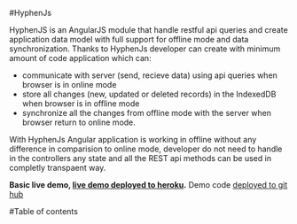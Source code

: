 #HyphenJs


HyphenJS is an AngularJS module that handle restful api queries and create application data model with
full support for offline mode and data synchronization. 
Thanks to HyphenJs developer can create with minimum amount of code application which can:
 - communicate with server (send, recieve data) using api queries when browser is in online mode
 - store all changes (new, updated or deleted records) in the IndexedDB when browser is in offline mode
 - synchronize all the changes from offline mode with the server when browser return to online mode.
 

With HyphenJs Angular application is working in offline without any difference in comparision to online mode, developer do not need to handle in the controllers any state and all the REST api methods can be used in completly transpaent way.

**Basic live demo, [live demo deployed to heroku](https://hyphen-js.herokuapp.com/#/sign_in).**
Demo code [deployed to git hub](https://github.com/blazej-g/hyphen-js-example)

#Table of contents

